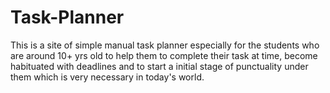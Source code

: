 # Task-Planner
This is a site of simple manual task planner especially for the students who are around 10+ yrs old to help them to complete their task at time, become habituated with deadlines and to start a initial stage of punctuality under them which is very necessary in today's world.
